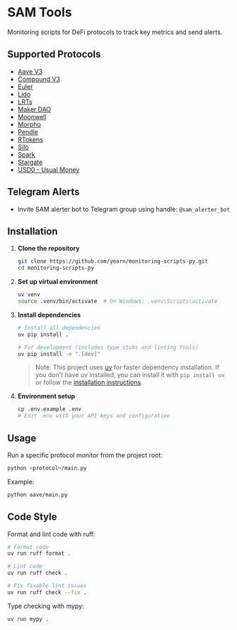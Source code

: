 # SAM Tools

Monitoring scripts for DeFi protocols to track key metrics and send alerts.

## Supported Protocols

- [Aave V3](./aave/README.md)
- [Compound V3](./compound/README.md)
- [Euler](./euler/README.md)
- [Lido](./lido/README.md)
- [LRTs](./lrt-pegs/README.md)
- [Maker DAO](./maker/README.md)
- [Moonwell](./moonwell/README.md)
- [Morpho](./morpho/README.md)
- [Pendle](./pendle/README.md)
- [RTokens](./rtoken/README.md)
- [Silo](./silo/README.md)
- [Spark](./spark/README.md)
- [Stargate](./stargate/README.md)
- [USD0 - Usual Money](./usd0/README.md)

## Telegram Alerts

- Invite SAM alerter bot to Telegram group using handle: `@sam_alerter_bot`

## Installation

1. **Clone the repository**
   ```bash
   git clone https://github.com/yearn/monitoring-scripts-py.git
   cd monitoring-scripts-py
   ```

2. **Set up virtual environment**
   ```bash
   uv venv
   source .venv/bin/activate  # On Windows: .venv\Scripts\activate
   ```

3. **Install dependencies**
   ```bash
   # Install all dependencies
   uv pip install .

   # For development (includes type stubs and linting tools)
   uv pip install -e ".[dev]"
   ```

   > Note: This project uses [uv](https://github.com/astral-sh/uv) for faster dependency installation. If you don't have uv installed, you can install it with `pip install uv` or follow the [installation instructions](https://github.com/astral-sh/uv#installation).

4. **Environment setup**
   ```bash
   cp .env.example .env
   # Edit .env with your API keys and configuration
   ```

## Usage

Run a specific protocol monitor from the project root:
```bash
python <protocol>/main.py
```

Example:
```bash
python aave/main.py
```

## Code Style

Format and lint code with ruff:
```bash
# Format code
uv run ruff format .

# Lint code
uv run ruff check .

# Fix fixable lint issues
uv run ruff check --fix .
```

Type checking with mypy:
```bash
uv run mypy .
```
